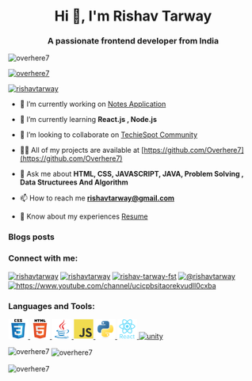 <h1 align="center">Hi 👋, I'm Rishav Tarway</h1>
<h3 align="center">A passionate frontend developer from India</h3>

<p align="left"> <img src="https://komarev.com/ghpvc/?username=overhere7&label=Profile%20views&color=0e75b6&style=flat" alt="overhere7" /> </p>

<p align="left"> <a href="https://github.com/ryo-ma/github-profile-trophy"><img src="https://github-profile-trophy.vercel.app/?username=overhere7" alt="overhere7" /></a> </p>

<p align="left"> <a href="https://twitter.com/rishavtarway" target="blank"><img src="https://img.shields.io/twitter/follow/rishavtarway?logo=twitter&style=for-the-badge" alt="rishavtarway" /></a> </p>

- 🔭 I’m currently working on [Notes Application](https://github.com/Overhere7/reactapp-to-make-notes)

- 🌱 I’m currently learning **React.js , Node.js**

- 👯 I’m looking to collaborate on [TechieSpot Community](https://github.com/Overhere7/TechiSpot)

- 👨‍💻 All of my projects are available at [https://github.com/Overhere7](https://github.com/Overhere7)

- 💬 Ask me about **HTML, CSS, JAVASCRIPT, JAVA, Problem Solving , Data Structurees And Algorithm**

- 📫 How to reach me **rishavtarway@gmail.com**

- 📄 Know about my experiences [Resume](https://drive.google.com/file/d/1RJxMAwLMdHrdou8zth1rgys4B0VdKti2/view?usp=sharing)

### Blogs posts
<!-- BLOG-POST-LIST:START -->
<!-- BLOG-POST-LIST:END -->

<h3 align="left">Connect with me:</h3>
<p align="left">
<a href="https://dev.to/rishavtarway" target="blank"><img align="center" src="https://raw.githubusercontent.com/rahuldkjain/github-profile-readme-generator/master/src/images/icons/Social/devto.svg" alt="rishavtarway" height="30" width="40" /></a>
<a href="https://twitter.com/rishavtarway" target="blank"><img align="center" src="https://raw.githubusercontent.com/rahuldkjain/github-profile-readme-generator/master/src/images/icons/Social/twitter.svg" alt="rishavtarway" height="30" width="40" /></a>
<a href="https://linkedin.com/in/rishav-tarway-fst" target="blank"><img align="center" src="https://raw.githubusercontent.com/rahuldkjain/github-profile-readme-generator/master/src/images/icons/Social/linked-in-alt.svg" alt="rishav-tarway-fst" height="30" width="40" /></a>
<a href="https://medium.com/@rishavtarway" target="blank"><img align="center" src="https://raw.githubusercontent.com/rahuldkjain/github-profile-readme-generator/master/src/images/icons/Social/medium.svg" alt="@rishavtarway" height="30" width="40" /></a>
<a href="https://www.youtube.com/c/https://www.youtube.com/channel/ucicpbsitaorekvudll0cxba" target="blank"><img align="center" src="https://raw.githubusercontent.com/rahuldkjain/github-profile-readme-generator/master/src/images/icons/Social/youtube.svg" alt="https://www.youtube.com/channel/ucicpbsitaorekvudll0cxba" height="30" width="40" /></a>
</p>

<h3 align="left">Languages and Tools:</h3>
<p align="left"> <a href="https://www.w3schools.com/css/" target="_blank" rel="noreferrer"> <img src="https://raw.githubusercontent.com/devicons/devicon/master/icons/css3/css3-original-wordmark.svg" alt="css3" width="40" height="40"/> </a> <a href="https://www.w3.org/html/" target="_blank" rel="noreferrer"> <img src="https://raw.githubusercontent.com/devicons/devicon/master/icons/html5/html5-original-wordmark.svg" alt="html5" width="40" height="40"/> </a> <a href="https://www.java.com" target="_blank" rel="noreferrer"> <img src="https://raw.githubusercontent.com/devicons/devicon/master/icons/java/java-original.svg" alt="java" width="40" height="40"/> </a> <a href="https://developer.mozilla.org/en-US/docs/Web/JavaScript" target="_blank" rel="noreferrer"> <img src="https://raw.githubusercontent.com/devicons/devicon/master/icons/javascript/javascript-original.svg" alt="javascript" width="40" height="40"/> </a> <a href="https://www.python.org" target="_blank" rel="noreferrer"> <img src="https://raw.githubusercontent.com/devicons/devicon/master/icons/python/python-original.svg" alt="python" width="40" height="40"/> </a> <a href="https://reactjs.org/" target="_blank" rel="noreferrer"> <img src="https://raw.githubusercontent.com/devicons/devicon/master/icons/react/react-original-wordmark.svg" alt="react" width="40" height="40"/> </a> <a href="https://unity.com/" target="_blank" rel="noreferrer"> <img src="https://www.vectorlogo.zone/logos/unity3d/unity3d-icon.svg" alt="unity" width="40" height="40"/> </a> </p>

<p><img align="left" src="https://github-readme-stats.vercel.app/api/top-langs?username=overhere7&show_icons=true&locale=en&layout=compact" alt="overhere7" /></p>

<p>&nbsp;<img align="center" src="https://github-readme-stats.vercel.app/api?username=overhere7&show_icons=true&locale=en" alt="overhere7" /></p>

<p><img align="center" src="https://github-readme-streak-stats.herokuapp.com/?user=overhere7&" alt="overhere7" /></p>

